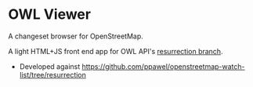 # OWL Viewer

A changeset browser for OpenStreetMap.

A light HTML+JS front end app for OWL API's [resurrection branch](https://github.com/ppawel/openstreetmap-watch-list).

- Developed against https://github.com/ppawel/openstreetmap-watch-list/tree/resurrection
